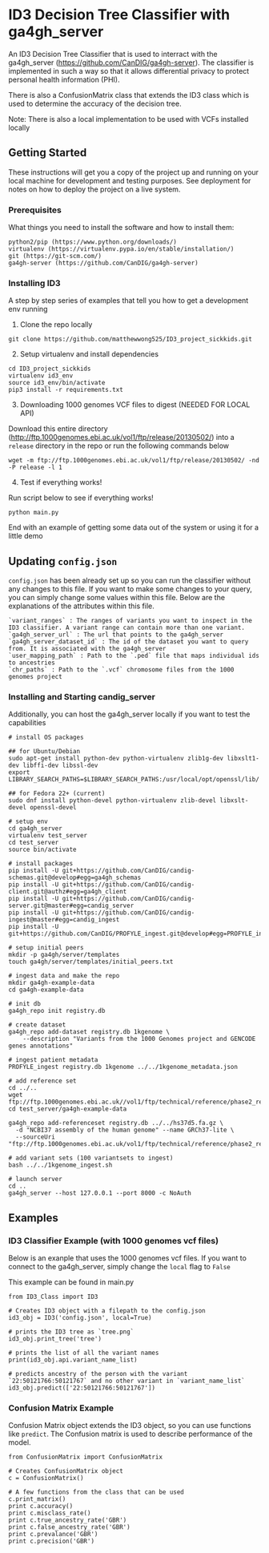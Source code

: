 # ID3 Decision Tree Classifier with ga4gh_server

An ID3 Decision Tree Classifier that is used to interract with the ga4gh_server (https://github.com/CanDIG/ga4gh-server). The classifier is implemented in such a way so that it allows differential privacy to protect personal health information (PHI).

There is also a ConfusionMatrix class that extends the ID3 class which is used to determine the accuracy of the decision tree.

Note: There is also a local implementation to be used with VCFs installed locally

## Getting Started

These instructions will get you a copy of the project up and running on your local machine for development and testing purposes. See deployment for notes on how to deploy the project on a live system.

### Prerequisites

What things you need to install the software and how to install them:
```
python2/pip (https://www.python.org/downloads/)
virtualenv (https://virtualenv.pypa.io/en/stable/installation/)
git (https://git-scm.com/)
ga4gh-server (https://github.com/CanDIG/ga4gh-server)
```

### Installing ID3

A step by step series of examples that tell you how to get a development env running

1. Clone the repo locally

```
git clone https://github.com/matthewwong525/ID3_project_sickkids.git
```

2. Setup virtualenv and install dependencies

```
cd ID3_project_sickkids
virtualenv id3_env
source id3_env/bin/activate
pip3 install -r requirements.txt
```

3. Downloading 1000 genomes VCF files to digest (NEEDED FOR LOCAL API)

Download this entire directory (http://ftp.1000genomes.ebi.ac.uk/vol1/ftp/release/20130502/) into a `release` directory in the repo
or run the following commands below

```
wget -m ftp://ftp.1000genomes.ebi.ac.uk/vol1/ftp/release/20130502/ -nd -P release -l 1
```
4. Test if everything works!

Run script below to see if everything works!

```
python main.py
```

End with an example of getting some data out of the system or using it for a little demo

## Updating `config.json`

`config.json` has been already set up so you can run the classifier without any changes to this file. If you want to make some changes to your query, you can simply change some values within this file. Below are the explanations of the attributes within this file.

```
`variant_ranges` : The ranges of variants you want to inspect in the ID3 classifier. A variant range can contain more than one variant.
`ga4gh_server_url` : The url that points to the ga4gh_server
`ga4gh_server_dataset_id` : The id of the dataset you want to query from. It is associated with the ga4gh_server
`user_mapping_path` : Path to the `.ped` file that maps individual ids to ancestries
`chr_paths` : Path to the `.vcf` chromosome files from the 1000 genomes project
```

### Installing and Starting candig_server

Additionally, you can host the ga4gh_server locally if you want to test the capabilities

```
# install OS packages

## for Ubuntu/Debian
sudo apt-get install python-dev python-virtualenv zlib1g-dev libxslt1-dev libffi-dev libssl-dev
export LIBRARY_SEARCH_PATHS=$LIBRARY_SEARCH_PATHS:/usr/local/opt/openssl/lib/

## for Fedora 22+ (current)
sudo dnf install python-devel python-virtualenv zlib-devel libxslt-devel openssl-devel

# setup env
cd ga4gh_server
virtualenv test_server
cd test_server
source bin/activate

# install packages
pip install -U git+https://github.com/CanDIG/candig-schemas.git@develop#egg=ga4gh_schemas
pip install -U git+https://github.com/CanDIG/candig-client.git@authz#egg=ga4gh_client
pip install -U git+https://github.com/CanDIG/candig-server.git@master#egg=candig_server
pip install -U git+https://github.com/CanDIG/candig-ingest@master#egg=candig_ingest
pip install -U git+https://github.com/CanDIG/PROFYLE_ingest.git@develop#egg=PROFYLE_ingest

# setup initial peers
mkdir -p ga4gh/server/templates
touch ga4gh/server/templates/initial_peers.txt

# ingest data and make the repo
mkdir ga4gh-example-data
cd ga4gh-example-data

# init db
ga4gh_repo init registry.db

# create dataset
ga4gh_repo add-dataset registry.db 1kgenome \
    --description "Variants from the 1000 Genomes project and GENCODE genes annotations"

# ingest patient metadata
PROFYLE_ingest registry.db 1kgenome ../../1kgenome_metadata.json

# add reference set
cd ../..
wget ftp://ftp.1000genomes.ebi.ac.uk//vol1/ftp/technical/reference/phase2_reference_assembly_sequence/hs37d5.fa.gz
cd test_server/ga4gh-example-data

ga4gh_repo add-referenceset registry.db ../../hs37d5.fa.gz \
  -d "NCBI37 assembly of the human genome" --name GRCh37-lite \
  --sourceUri "ftp://ftp.1000genomes.ebi.ac.uk/vol1/ftp/technical/reference/phase2_reference_assembly_sequence/hs37d5.fa.gz"

# add variant sets (100 variantsets to ingest)
bash ../../1kgenome_ingest.sh

# launch server
cd ..
ga4gh_server --host 127.0.0.1 --port 8000 -c NoAuth

```

## Examples


### ID3 Classifier Example (with 1000 genomes vcf files)

Below is an exanple that uses the 1000 genomes vcf files. If you want to connect to the ga4gh_server, simply change the `local` flag to `False`

This example can be found in main.py

```
from ID3_Class import ID3

# Creates ID3 object with a filepath to the config.json
id3_obj = ID3('config.json', local=True)

# prints the ID3 tree as `tree.png`
id3_obj.print_tree('tree')

# prints the list of all the variant names
print(id3_obj.api.variant_name_list)

# predicts ancestry of the person with the variant `22:50121766:50121767` and no other variant in `variant_name_list`
id3_obj.predict(['22:50121766:50121767'])
```

### Confusion Matrix Example

Confusion Matrix object extends the ID3 object, so you can use functions like `predict`. The Confusion matrix is used to describe performance of the model.

```
from ConfusionMatrix import ConfusionMatrix

# Creates ConfusionMatrix object
c = ConfusionMatrix()

# A few functions from the class that can be used
c.print_matrix()
print c.accuracy()
print c.misclass_rate()
print c.true_ancestry_rate('GBR')
print c.false_ancestry_rate('GBR')
print c.prevalance('GBR')
print c.precision('GBR')
```



